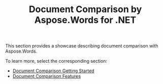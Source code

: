 ﻿---
title: Document Comparison by Aspose.Words for .NET
articleTitle: Document Comparison by Aspose.Words for .NET
linktitle: Document Comparison by Aspose.Words for .NET
description: "Investigate a showcase for Comparing Documents with Aspose.Words for .NET."
type: docs
weight: 10
url: /net/document-comparison-by-aspose-words-for-net/
---

This section provides a showcase describing document comparison with Aspose.Words.

To learn more, select the corresponding section:

- [Document Comparison Getting Started](/words/net/document-comparison-getting-started/)
- [Document Comparison Features](/words/net/document-comparison-features/)

